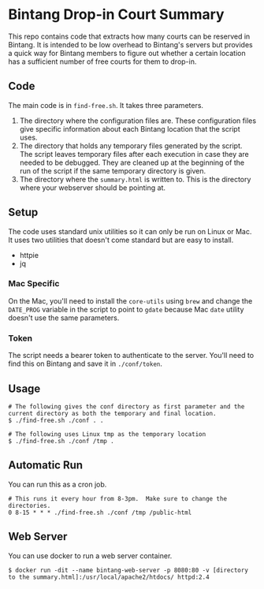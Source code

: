 # Bintang Drop-in Court Summary

This repo contains code that extracts how many courts can be reserved in Bintang.  It is intended to be low overhead to Bintang's servers but provides a quick way for Bintang members to figure out whether a certain location has a sufficient number of free courts for them to drop-in. 

## Code
The main code is in `find-free.sh`.  It takes three parameters.  
  1. The directory where the configuration files are.  These configuration files give specific information about each Bintang location that the script uses.
  1. The directory that holds any temporary files generated by the script.  The script leaves temporary files after each execution in case they are needed to be debugged.  They are cleaned up at the beginning of the run of the script if the same temporary directory is given.
  1. The directory where the `summary.html` is written to.  This is the directory where your webserver should be pointing at.

## Setup
The code uses standard unix utilities so it can only be run on Linux or Mac.  It uses two utilities that doesn't come standard but are easy to install.
- httpie
- jq

### Mac Specific
On the Mac, you'll need to install the `core-utils` using `brew` and change the `DATE_PROG` variable in the script to point to `gdate` because Mac `date` utility doesn't use the same parameters.

### Token
The script needs a bearer token to authenticate to the server.  You'll need to find this on Bintang and save it in `./conf/token`.

## Usage
```
# The following gives the conf directory as first parameter and the current directory as both the temporary and final location.
$ ./find-free.sh ./conf . . 

# The following uses Linux tmp as the temporary location
$ ./find-free.sh ./conf /tmp .
```

## Automatic Run
You can run this as a cron job.  

```
# This runs it every hour from 8-3pm.  Make sure to change the directories.
0 8-15 * * * ./find-free.sh ./conf /tmp /public-html
```

## Web Server

You can use docker to run a web server container.
```
$ docker run -dit --name bintang-web-server -p 8080:80 -v [directory to the summary.html]:/usr/local/apache2/htdocs/ httpd:2.4
```
